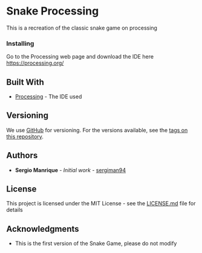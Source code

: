 # Snake Processing

This is a recreation of the classic snake game on processing

### Installing

Go to the Processing web page and download the IDE here https://processing.org/

## Built With

* [Processing](https://processing.org/) - The IDE used


## Versioning

We use [GitHub](https://github.com/) for versioning. For the versions available, see the [tags on this repository](https://github.com/sergiman94?tab=repositories).

## Authors

* **Sergio Manrique** - *Initial work* - [sergiman94](https://github.com/sergiman94?tab=repositories)

## License

This project is licensed under the MIT License - see the [LICENSE.md](LICENSE.md) file for details

## Acknowledgments

* This is the first version of the Snake Game, please do not modify

